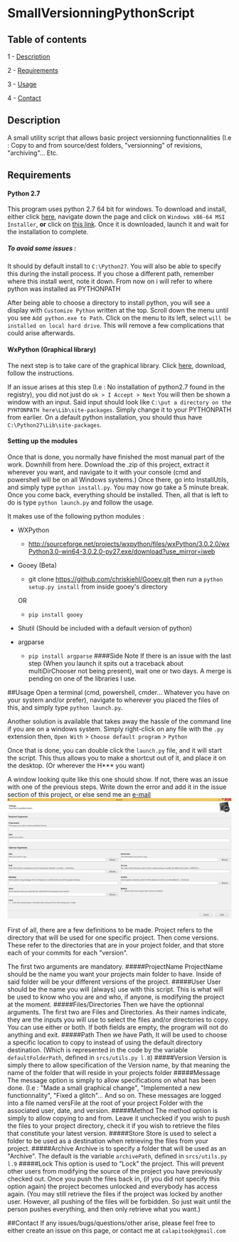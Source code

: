 # SmallVersionningPythonScript
## Table of contents
  1 - [Description](#description)
  
  2 - [Requirements](#requirements)
  
  3 - [Usage](#usage)
  
  4 - [Contact](#contact)
  
## Description
A small utility script that allows basic project versionning functionnalities (I.e : Copy to and from source/dest folders, "versionning" of revisions, "archiving"... Etc.

## Requirements
#### Python 2.7
This program uses python 2.7 64 bit for windows. To download and install, either click [here](https://www.python.org/downloads/release/python-279/ ), navigate down the page and click on `Windows x86-64 MSI Installer`, **or** click on [this link](https://www.python.org/ftp/python/2.7.9/python-2.7.9.amd64.msi). Once it is downloaded, launch it and wait for the installation to complete.
##### To avoid some issues :
It should by default install to `C:\Python27`. You will also be able to specify this during the install process. If you chose a different path, remember where this install went, note it down. From now on i will refer to where python was installed as PYTHONPATH

After being able to choose a directory to install python, you will see a display with `Customize Python` written at the top. Scroll down the menu until you see `Add python.exe to Path`. Click on the menu to its left, select `will be installed on local hard drive`. This will remove a few complications that could arise afterwards.

#### WxPython (Graphical library)
The next step is to take care of the graphical library. Click [here](http://downloads.sourceforge.net/wxpython/wxPython3.0-win64-3.0.2.0-py27.exe), download, follow the instructions.

If an issue arises at this step (I.e : No installation of python2.7 found in the registry), you did not  just do `ok > I Accept > Next`
You will then be shown a window with an input. Said input should look like `C:\put a directory on the PYHTONPATH here\Lib\site-packages`. Simply change it to your PYTHONPATH from earlier. On a default python installation, you should thus have `C:\Python27\Lib\site-packages`.

#### Setting up the modules
Once that is done, you normally have finished the most manual part of the work. Downhill from here.
Download the .zip of this project, extract it wherever you want, and navigate to it with your console (cmd and powershell will be on all Windows systems.)
Once there, go into InstallUtils, and simply type `python install.py`. You may now go take a 5 minute break. Once you come back, everything should be installed. Then, all that is left to do is type `python launch.py` and follow the usage.

It makes use of the following python modules :
  - WXPython 
      - http://sourceforge.net/projects/wxpython/files/wxPython/3.0.2.0/wxPython3.0-win64-3.0.2.0-py27.exe/download?use_mirror=iweb
  - Gooey (Beta)
      - git clone https://github.com/chriskiehl/Gooey.git then run a `python setup.py install` from inside gooey's directory
      
      OR
      - `pip install gooey`

  - Shutil (Should be included with a default version of python)
  - argparse
      - `pip install argparse`
####Side Note
If there is an issue with the last step (When you launch it spits out a traceback about multiDirChooser not being present), wait one or two days. A merge is pending on one of the libraries I use.

##Usage
Open a terminal (cmd, powershell, cmder... Whatever you have on your system and/or prefer), navigate to wherever you placed the files of this, and simply type `python launch.py`.

Another solution is available that takes away the hassle of the command line if you are on a windows system. Simply right-click on any file with the `.py` extension then, `Open With` > `Choose default program` > `Python`

Once that is done, you can double click the `launch.py` file, and it will start the script. This thus allows you to make a shortcut out of it, and place it on the desktop. (Or wherever the H*** you want)

A window looking quite like this one should show. If not, there was an issue with one of the previous steps. Write down the error and add it in the issue section of this project, or else send me an [e-mail](#contact)
![Image of The Gooey GUI](images/VersionningGui.jpg)


First of all, there are a few definitions to be made. Project refers to the directory that will be used for one specific project. Then come versions. These refer to the directories that are in your project folder, and that store each of your commits for each "version".

The first two arguments are mandatory. 
#####ProjectName
ProjectName should be the name you want your projects main folder to have. Inside of said folder will be your different versions of the project.
#####User
User should be the name you will (always) use with this script. This is what will be used to know who you are and who, if anyone, is modifying the project at the moment.
#####Files/Directories
Then we have the optionnal arguments. The first two are Files and Directories. As their names indicate, they are the inputs you will use to select the files and/or directories to copy. You can use either or both. If both fields are empty, the program will not do anything and exit.
#####Path
Then we have Path, It will be used to choose a specific location to copy to instead of using the default directory destination. (Which is represented in the code by the variable `defaultFolderPath`, defined in `srcs/utils.py l.8`)
#####Version
Version is simply there to allow specification of the Version name, by that meaning the name of the folder that will reside in your projects folder
#####Message
The message option is simply to allow specifications on what has been done. (I.e : "Made a small graphical change", "Implemented a new functionnality", "Fixed a glitch"... And so on. These messages are logged into a file named versFile at the root of your project Folder with the associated user, date, and version.
#####Method
The method option is simply to allow copying to and from. Leave it unchecked if you wish to push the files to your project directory, check it if you wish to retrieve the files that constitute your latest version.
#####Store
Store is used to select a folder to be used as a destination when retrieving the files from your project.
#####Archive
Archive is to specify a folder that will be used as an "Archive". The default is the variable `archivePath`, defined in `srcs/utils.py l.9`
#####Lock
This option is used to "Lock" the project. This will prevent other users from modifying the source of the project you have previously checked out. Once you push the files back in, (if you did not specify this option again) the project becomes unlocked and everybody has access again. (You may still retrieve the files if the project was locked by another user. However, all pushing of the files will be forbidden. So just wait until the person pushes everything, and then only retrieve what you want.)

##Contact
If any issues/bugs/questions/other arise, please feel free to either create an issue on this page, or contact me at `calapitook@gmail.com`
